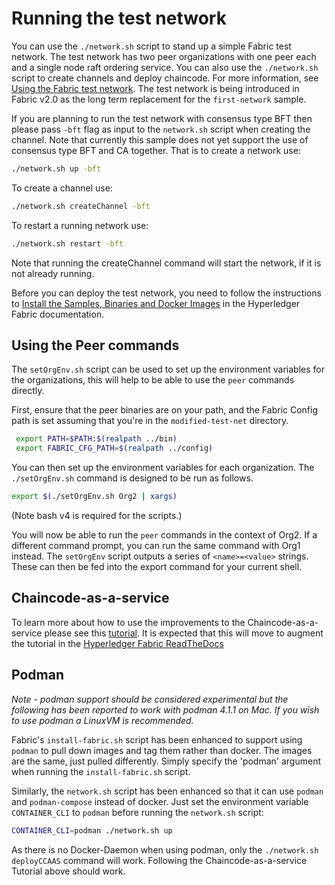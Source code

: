 # Running the test network

You can use the `./network.sh` script to stand up a simple Fabric test network. The test network has two peer organizations with one peer each and a single node raft ordering service. You can also use the `./network.sh` script to create channels and deploy chaincode. For more information, see [Using the Fabric test network](https://hyperledger-fabric.readthedocs.io/en/latest/test_network.html). The test network is being introduced in Fabric v2.0 as the long term replacement for the `first-network` sample.

If you are planning to run the test network with consensus type BFT then please pass `-bft` flag as input to the `network.sh` script when creating the channel. Note that currently this sample does not yet support the use of consensus type BFT and CA together.
That is to create a network use:
```bash
./network.sh up -bft
```

To create a channel use:

```bash
./network.sh createChannel -bft
```

To restart a running network use:

```bash
./network.sh restart -bft
```

Note that running the createChannel command will start the network, if it is not already running.

Before you can deploy the test network, you need to follow the instructions to [Install the Samples, Binaries and Docker Images](https://hyperledger-fabric.readthedocs.io/en/latest/install.html) in the Hyperledger Fabric documentation.

## Using the Peer commands

The `setOrgEnv.sh` script can be used to set up the environment variables for the organizations, this will help to be able to use the `peer` commands directly.

First, ensure that the peer binaries are on your path, and the Fabric Config path is set assuming that you're in the `modified-test-net` directory.

```bash
 export PATH=$PATH:$(realpath ../bin)
 export FABRIC_CFG_PATH=$(realpath ../config)
```

You can then set up the environment variables for each organization. The `./setOrgEnv.sh` command is designed to be run as follows.

```bash
export $(./setOrgEnv.sh Org2 | xargs)
```

(Note bash v4 is required for the scripts.)

You will now be able to run the `peer` commands in the context of Org2. If a different command prompt, you can run the same command with Org1 instead.
The `setOrgEnv` script outputs a series of `<name>=<value>` strings. These can then be fed into the export command for your current shell.

## Chaincode-as-a-service

To learn more about how to use the improvements to the Chaincode-as-a-service please see this [tutorial](./modified-test-net/../CHAINCODE_AS_A_SERVICE_TUTORIAL.md). It is expected that this will move to augment the tutorial in the [Hyperledger Fabric ReadTheDocs](https://hyperledger-fabric.readthedocs.io/en/release-2.4/cc_service.html)


## Podman

*Note - podman support should be considered experimental but the following has been reported to work with podman 4.1.1 on Mac. If you wish to use podman a LinuxVM is recommended.*

Fabric's `install-fabric.sh` script has been enhanced to support using `podman` to pull down images and tag them rather than docker. The images are the same, just pulled differently. Simply specify the 'podman' argument when running the `install-fabric.sh` script. 

Similarly, the `network.sh` script has been enhanced so that it can use `podman` and `podman-compose` instead of docker. Just set the environment variable `CONTAINER_CLI` to `podman` before running the `network.sh` script:

```bash
CONTAINER_CLI=podman ./network.sh up
````

As there is no Docker-Daemon when using podman, only the `./network.sh deployCCAAS` command will work. Following the Chaincode-as-a-service Tutorial above should work. 


